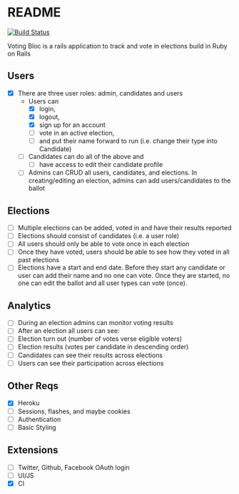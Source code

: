 # README

[![Build Status](https://semaphoreci.com/api/v1/iamchrissmith/voting-bloc/branches/master/badge.svg)](https://semaphoreci.com/iamchrissmith/voting-bloc)

Voting Bloc is a rails application to track and vote in elections build in Ruby on Rails

## Users
- [X] There are three user roles: admin, candidates and users
  - Users can
    - [X] login,
    - [X] logout,
    - [X] sign up for an account
    - [ ] vote in an active election,
    - [ ] and put their name forward to run (i.e. change their type into Candidate)
  - [ ] Candidates can do all of the above and
     - [ ] have access to edit their candidate profile
  - [ ] Admins can CRUD all users, candidates, and elections.  In creating/editing an election, admins can add users/candidates to the ballot

## Elections
- [ ] Multiple elections can be added, voted in and have their results reported
- [ ] Elections should consist of candidates (i.e. a user role)
- [ ] All users should only be able to vote once in each election
- [ ] Once they have voted, users should be able to see how they voted in all past elections
- [ ] Elections have a start and end date.  Before they start any candidate or user can add their name and no one can vote.  Once they are started, no one can edit the ballot and all user types can vote (once).

## Analytics
- [ ] During an election admins can monitor voting results
- [ ] After an election all users can see:
 - [ ] Election turn out (number of votes verse eligible voters)
 - [ ] Election results (votes per candidate in descending order)
 - [ ] Candidates can see their results across elections
 - [ ] Users can see their participation across elections

## Other Reqs
- [X] Heroku
- [ ] Sessions, flashes, and maybe cookies
- [ ] Authentication
- [ ] Basic Styling

## Extensions
- [ ] Twitter, Github, Facebook OAuth login
- [ ] UI/JS
- [X] CI
